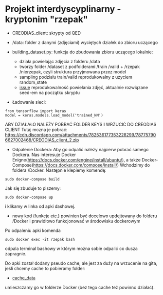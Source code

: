 # Projekt interdyscyplinarny - kryptonim "rzepak"




- CREODIAS_client: skrypty od QED
- /data: folder z danymi (zdjęciami) wyciętych działek do zbioru uczącego
- building_dataset.py: funkcja do zbudowania zbioru uczącego lokalnie:
    
    - działa powielając zdjęcia z folderu /data
    - tworzy folder /dataset z podfolderami /train /valid + /rzepak /nierzepak, czyli struktura przyjmowana przez model
    - sampling podziału train/valid reprodukowalny z użyciem random_state
    - [issue](https://github.com/Winkielek/projekt_interdyscyplinarny_arimr/issues/3#issue-759278752) reprodukowalność powielania zdjęć, aktualnie rozwiązane seed-em na początku skryptu   
    
- Ładowanie sieci:
```
from tensorflow import keras
model = keras.models.load_model('trained_NN')
```

ABY DZIAŁAŁO NALEŻY POBRAĆ FOLDER KEYS I WRZUCIĆ DO CREODIAS CLIENT 
Tutaj mozna je pobrać:
https://cdn.discordapp.com/attachments/782536177353228299/787757906627002468/CREODIAS_client_2.zip
- Odpalenie Dockera:
Aby go odpalić należy najpierw pobrać samego Dockera. Nas interesuje Docker Enigne(https://docs.docker.com/engine/install/ubuntu/), 
a także Docker-Compose(https://docs.docker.com/compose/install/)
Wchodzimy do foldera /Docker. Następnie klepiemy komendę:
```
sudo docker-compose build
```
Jak się zbuduje to piszemy:

```
sudo docker-compose up
```
i klikamy w linka od apki dashowej.

- nowy kod (funkcje etc.) powinien być docelowo updejtowany do folderu /Docker i prawidłowo funkcjonować w środowisku dockerowym

Po odpaleniu apki komenda
```
sudo docker exec -it rzepak bash
```
odpala terminal bashowy w którym można sobie odpalić co dusza zapragnie.

Do apki został dodany pseudo cache, ale jest za duży na wrzucenie na gita, jeśli chcemy cache to pobieramy folder:

- [cache_data](https://drive.google.com/drive/folders/1NGIl9nzcuq5v7NMqpAONEwTcmPLIckpY?usp=sharing)

umieszczamy go w folderze Docker (bez tego cache też powinno działać).
